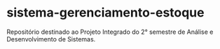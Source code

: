 # sistema-gerenciamento-estoque
Repositório destinado ao Projeto Integrado do 2° semestre de Análise e Desenvolvimento de Sistemas.
